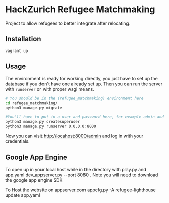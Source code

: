 # HackZurich Refugee Matchmaking
Project to allow refugees to better integrate after relocating.

## Installation
`vagrant up`

## Usage
The environment is ready for working directly, you just have to set up the database if you don't have one already set up. Then you can run the server with `runserver` or with proper wsgi means.
```bash
# You should be in the (refugee_matchmaking) environment here
cd refugee_matchmaking/
python3 manage.py migrate

#You'll have to put in a user and password here, for example admin and admin
python3 manage.py createsuperuser
python3 manage.py runserver 0.0.0.0:8000
```
Now you can visit [http://locahost:8000/admin](http://localhost:8000/admin) and log in with your credentials. 


## Google App Engine
To open up in your local host while in the directory with play.py and app.yaml
dev_appserver.py --port 8080 .
Note you will need to download the google app engine SDK

To Host the website on appserver.com
appcfg.py -A refugee-lighthouse update app.yaml

